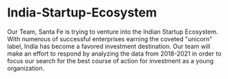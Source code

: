 # India-Startup-Ecosystem

Our Team, Santa Fe is trying to venture into the Indian Startup Ecosystem.  With numerous of successful enterprises earning the coveted "unicorn" label, India has become a favored investment destination. Our team will make an effort to respond by analyzing the data from 2018-2021 in order to focus our search for the best course of action for investment as a young organization.

